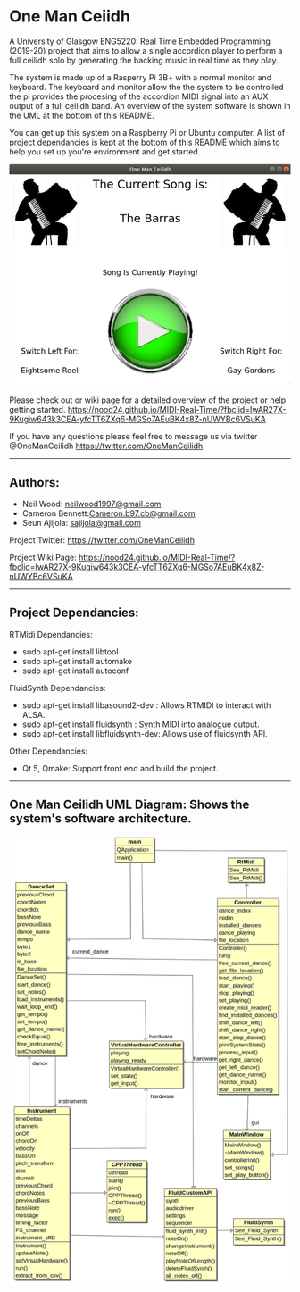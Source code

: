 # One Man Ceiidh

A University of Glasgow ENG5220: Real Time Embedded Programming (2019-20) project that aims to allow a single accordion player to perform a full ceilidh solo by generating the backing music in real time as they play.
 
The system is made up of a Rasperry Pi 3B+ with a normal monitor and keyboard. The keyboard and monitor allow the the system to be controlled the pi provides the procesing of the accordion MIDI signal into an AUX output of a full ceilidh band. An overview of the system software is shown in the UML at the bottom of this README.

You can get up this system on a Raspberry Pi or Ubuntu computer. A list of project dependancies is kept at the bottom of this README which aims to help you set up you're environment and get started. 

![One Man Ceilidh Front End](/other/images/Screenshot%20from%202020-04-15%2009-17-10.png)

Please check out or wiki page for a detailed overview of the project or help getting started. https://nood24.github.io/MIDI-Real-Time/?fbclid=IwAR27X-9Kugiw643k3CEA-yfcTT6ZXq6-MGSo7AEuBK4x8Z-nUWYBc6VSuKA

If you have any questions please feel free to message us via twitter @OneManCeilidh https://twitter.com/OneManCeilidh.

---

## Authors:

*  Neil Wood: neilwood1997@gmail.com	
*  Cameron Bennett:Cameron.b97.cb@gmail.com
*  Seun Ajijola: sajijola@gmail.com

Project Twitter: https://twitter.com/OneManCeilidh

Project Wiki Page: https://nood24.github.io/MIDI-Real-Time/?fbclid=IwAR27X-9Kugiw643k3CEA-yfcTT6ZXq6-MGSo7AEuBK4x8Z-nUWYBc6VSuKA

---

## Project Dependancies:

RTMidi Dependancies:

* sudo apt-get install libtool
* sudo apt-get install automake
* sudo apt-get install autoconf

FluidSynth Dependancies:

* sudo apt-get install libasound2-dev : Allows RTMIDI to interact with ALSA.
* sudo apt-get install fluidsynth : Synth MIDI into analogue output.
* sudo apt-get install libfluidsynth-dev: Allows use of fluidsynth API.

Other Dependancies:

* Qt 5, Qmake: Support front end and build the project. 
 
 ---
 
## One Man Ceilidh UML Diagram: Shows the system's software architecture. 
 
 ![One Man Ceilidh UML](/other/images/UML.png)
